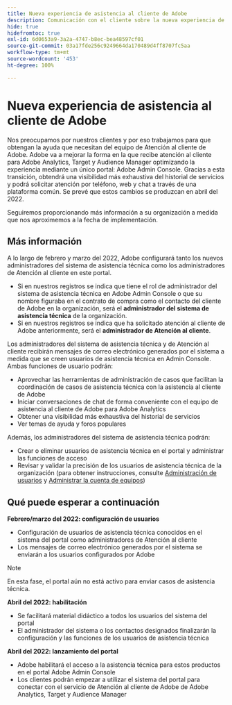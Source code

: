 ```yaml
---
title: Nueva experiencia de asistencia al cliente de Adobe
description: Comunicación con el cliente sobre la nueva experiencia de atención
hide: true
hidefromtoc: true
exl-id: 6d0653a9-3a2a-4747-b8ec-bea48597cf01
source-git-commit: 03a17fde256c9249664da170489d4ff8707fc5aa
workflow-type: tm+mt
source-wordcount: '453'
ht-degree: 100%

---
```


# Nueva experiencia de asistencia al cliente de Adobe

Nos preocupamos por nuestros clientes y por eso trabajamos para que obtengan la ayuda que necesitan del equipo de Atención al cliente de Adobe. Adobe va a mejorar la forma en la que recibe atención al cliente para Adobe Analytics, Target y Audience Manager optimizando la experiencia mediante un único portal: Adobe Admin Console. Gracias a esta transición, obtendrá una visibilidad más exhaustiva del historial de servicios y podrá solicitar atención por teléfono, web y chat a través de una plataforma común. Se prevé que estos cambios se produzcan en abril del 2022.

Seguiremos proporcionando más información a su organización a medida que nos aproximemos a la fecha de implementación.

## Más información

A lo largo de febrero y marzo del 2022, Adobe configurará tanto los nuevos administradores del sistema de asistencia técnica como los administradores de Atención al cliente en este portal.

* Si en nuestros registros se indica que tiene el rol de administrador del sistema de asistencia técnica en Adobe Admin Console o que su nombre figuraba en el contrato de compra como el contacto del cliente de Adobe en la organización, será el **administrador del sistema de asistencia técnica** de la organización.
* Si en nuestros registros se indica que ha solicitado atención al cliente de Adobe anteriormente, será el **administrador de Atención al cliente**.

Los administradores del sistema de asistencia técnica y de Atención al cliente recibirán mensajes de correo electrónico generados por el sistema a medida que se creen usuarios de asistencia técnica en Admin Console. Ambas funciones de usuario podrán:

* Aprovechar las herramientas de administración de casos que facilitan la coordinación de casos de asistencia técnica con la asistencia al cliente de Adobe
* Iniciar conversaciones de chat de forma conveniente con el equipo de asistencia al cliente de Adobe para Adobe Analytics
* Obtener una visibilidad más exhaustiva del historial de servicios
* Ver temas de ayuda y foros populares

Además, los administradores del sistema de asistencia técnica podrán:

* Crear o eliminar usuarios de asistencia técnica en el portal y administrar las funciones de acceso
* Revisar y validar la precisión de los usuarios de asistencia técnica de la organización (para obtener instrucciones, consulte [Administración de usuarios](https://helpx.adobe.com/es/enterprise/using/users.html) y [Administrar la cuenta de equipos](https://helpx.adobe.com/es/enterprise/using/accounts.html))

## Qué puede esperar a continuación

**Febrero/marzo del 2022: configuración de usuarios**

* Configuración de usuarios de asistencia técnica conocidos en el sistema del portal como administradores de Atención al cliente
* Los mensajes de correo electrónico generados por el sistema se enviarán a los usuarios configurados por Adobe

>[!NOTE]
>
>En esta fase, el portal aún no está activo para enviar casos de asistencia técnica.

**Abril del 2022: habilitación**

* Se facilitará material didáctico a todos los usuarios del sistema del portal
* El administrador del sistema o los contactos designados finalizarán la configuración y las funciones de los usuarios de asistencia técnica

**Abril del 2022: lanzamiento del portal**

* Adobe habilitará el acceso a la asistencia técnica para estos productos en el portal Adobe Admin Console
* Los clientes podrán empezar a utilizar el sistema del portal para conectar con el servicio de Atención al cliente de Adobe de Adobe Analytics, Target y Audience Manager
